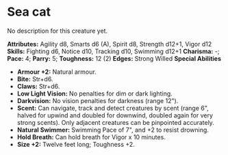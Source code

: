 # Sea cat

No description for this creature yet.

**Attributes:** Agility d8, Smarts d6 (A), Spirit d8, Strength d12+1,
Vigor d12
**Skills:** Fighting d6, Notice d10, Tracking d10, Swimming d12+1
**Charisma:** -; **Pace:** 4; **Parry:** 5; **Toughness:** 12 (2)
**Edges:** Strong Willed
**Special Abilities**

- **Armour +2:** Natural armour.
- **Bite:** Str+d6.
- **Claws:** Str+d6.
- **Low Light Vision:** No penalties for dim or dark lighting.
- **Darkvision:** No vision penalties for darkness (range 12").
- **Scent:** Can navigate, track and detect creatures by scent (range
6", halved for upwind and doubled for downwind, doubled again for very
strong scents). Only adjacent creatures can be pinpointed accurately.
- **Natural Swimmer:** Swimming Pace of 7", and +2 to resist drowning.
- **Hold Breath:** Can hold breath for Vigor x 10 minutes.
- **Size +2:** Twelve feet long; Toughness +2.
